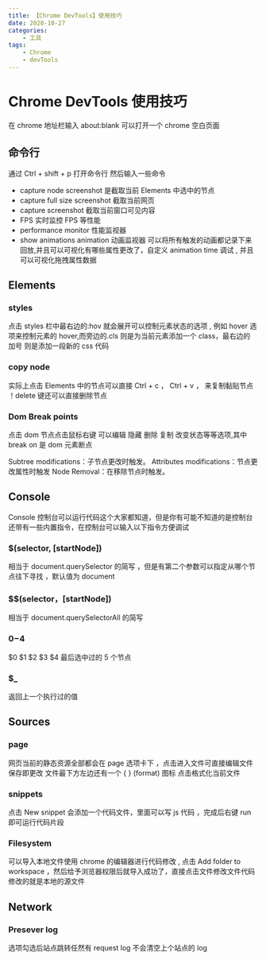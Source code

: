 ```yaml
---
title: 【Chrome DevTools】使用技巧
date: 2020-10-27
categories:
    - 工具
tags:
    - Chrome
    - devTools
---
```


# Chrome DevTools 使用技巧

在 chrome 地址栏输入 about:blank 可以打开一个 chrome 空白页面

## 命令行

通过 Ctrl + shift + p 打开命令行 然后输入一些命令

-   capture node screenshot 是截取当前 Elements 中选中的节点
-   capture full size screenshot 截取当前网页
-   capture screenshot 截取当前窗口可见内容
-   FPS 实时监控 FPS 等性能
-   performance monitor 性能监视器
-   show animations animation 动画监视器 可以将所有触发的动画都记录下来回放,并且可以可视化有哪些属性更改了，自定义 animation time 调试 , 并且可以可视化拖拽属性数据

## Elements

### styles

点击 styles 栏中最右边的:hov 就会展开可以控制元素状态的选项 , 例如 hover 选项来控制元素的 hover,而旁边的.cls 则是为当前元素添加一个 class，最右边的 加号 则是添加一段新的 css 代码

### copy node

实际上点击 Elements 中的节点可以直接 Ctrl + c ， Ctrl + v ， 来复制黏贴节点 ！delete 键还可以直接删除节点

### Dom Break points

点击 dom 节点点击鼠标右键 可以编辑 隐藏 删除 复制 改变状态等等选项,其中 break on 是 dom 元素断点

Subtree modifications：子节点更改时触发。
Attributes modifications：节点更改属性时触发
Node Removal：在移除节点时触发。

## Console

Console 控制台可以运行代码这个大家都知道，但是你有可能不知道的是控制台还带有一些内置指令，在控制台可以输入以下指令方便调试

### \$(selector, [startNode])

相当于 document.querySelector 的简写 ，但是有第二个参数可以指定从哪个节点往下寻找 ，默认值为 document

### \$\$(selector，[startNode])

相当于 document.querySelectorAll 的简写

### $0-$4

$0 $1 $2 $3 \$4 最后选中过的 5 个节点

### \$\_

返回上一个执行过的值

## Sources

### page

网页当前的静态资源全部都会在 page 选项卡下 ，点击进入文件可直接编辑文件保存即更改 文件最下方左边还有一个 { } (format) 图标 点击格式化当前文件

### snippets

点击 New snippet 会添加一个代码文件，里面可以写 js 代码 ，完成后右键 run 即可运行代码片段

### Filesystem

可以导入本地文件使用 chrome 的编辑器进行代码修改 , 点击 Add folder to workspace ，然后给予浏览器权限后就导入成功了，直接点击文件修改文件代码修改的就是本地的源文件

## Network

### Presever log

选项勾选后站点跳转任然有 request log 不会清空上个站点的 log
